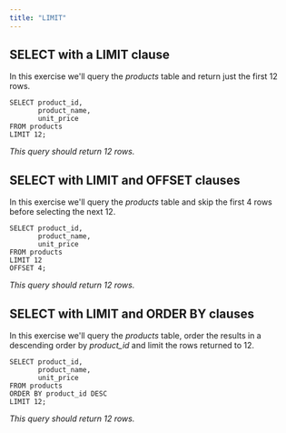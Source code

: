 ```yaml
---
title: "LIMIT"
---
```


## SELECT with a LIMIT clause

In this exercise we'll query the _products_ table and return just the first 12 rows.

```
SELECT product_id,
       product_name,
       unit_price
FROM products
LIMIT 12;
```

_This query should return 12 rows._

## SELECT with LIMIT and OFFSET clauses

In this exercise we'll query the _products_ table and skip the first 4 rows before selecting the next 12.

```
SELECT product_id,
       product_name,
       unit_price
FROM products
LIMIT 12
OFFSET 4;
```

_This query should return 12 rows._

## SELECT with LIMIT and ORDER BY clauses

In this exercise we'll query the _products_ table, order the results in a descending order by _product\_id_ and limit the rows returned to 12.

```
SELECT product_id,
       product_name,
       unit_price
FROM products
ORDER BY product_id DESC
LIMIT 12;
```

_This query should return 12 rows._